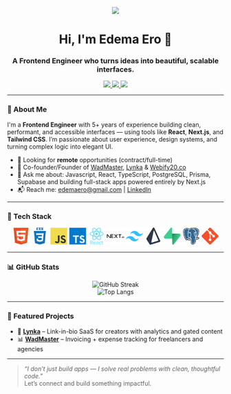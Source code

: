 <div align="center">
  <img src="https://media.giphy.com/media/M9gbBd9nbDrOTu1Mqx/giphy.gif" width="100"/>
  <h1>Hi, I'm Edema Ero 👋</h1>
  <h3>A Frontend Engineer who turns ideas into beautiful, scalable interfaces.</h3>
</div>

<div align="center">
  <a href="https://www.linkedin.com/in/edemaero/" target="_blank" rel="noopener noreferrer">
    <img src="https://img.shields.io/badge/LinkedIn-blue?style=for-the-badge&logo=linkedin&logoColor=white" />
  </a>
  <a href="https://twitter.com/_beyond_logic" target="_blank" rel="noopener noreferrer">
    <img src="https://img.shields.io/badge/Twitter-blue?style=for-the-badge&logo=twitter&logoColor=white" />
  </a>
  <a href="https://edemaero.netlify.app" target="_blank" rel="noopener noreferrer">
    <img src="https://img.shields.io/badge/Portfolio-000000?style=for-the-badge&logo=google-chrome&logoColor=white" />
  </a>
</div>

---

### 🧠 About Me

I'm a **Frontend Engineer** with 5+ years of experience building clean, performant, and accessible interfaces — using tools like **React**, **Next.js**, and **Tailwind CSS**. I’m passionate about user experience, design systems, and turning complex logic into elegant UI.

- 💼 Looking for **remote** opportunities (contract/full-time)
- 🚀 Co-founder/Founder of <a href="https://www.wadmaster.com" target="_blank">WadMaster</a>, <a href="https://lynka.app" target="_blank">Lynka</a> & <a href="https://webify20.co" target="_blank">Webify20.co</a>
- 💬 Ask me about: Javascript, React, TypeScript, PostgreSQL, Prisma, Supabase and building full-stack apps powered entirely by Next.js
- 📬 Reach me: edemaero@gmail.com | [LinkedIn](https://linkedin.com/in/edemaero)

---

### 🚀 Tech Stack

<div align="center">
  <img src="https://github.com/devicons/devicon/blob/master/icons/html5/html5-original.svg" width="40" height="40" title="HTML5" />
  <img src="https://github.com/devicons/devicon/blob/master/icons/css3/css3-plain-wordmark.svg" width="40" height="40" title="CSS3" />
  <img src="https://github.com/devicons/devicon/blob/master/icons/javascript/javascript-original.svg" width="40" height="40" title="JavaScript" />
  <img src="https://github.com/devicons/devicon/blob/master/icons/typescript/typescript-original.svg" width="40" height="40" title="TypeScript" />
  <img src="https://github.com/devicons/devicon/blob/master/icons/react/react-original-wordmark.svg" width="40" height="40" title="React" />
  <img src="https://github.com/devicons/devicon/blob/master/icons/nextjs/nextjs-original-wordmark.svg" width="40" height="40" title="Next.js" />
  <img src="https://github.com/devicons/devicon/blob/master/icons/tailwindcss/tailwindcss-original.svg" width="40" height="40" title="Tailwind CSS" />
  <img src="https://github.com/devicons/devicon/blob/master/icons/prisma/prisma-original.svg" width="40" height="40" title="Prisma" />
  <img src="https://github.com/devicons/devicon/blob/master/icons/supabase/supabase-original.svg" width="40" height="40" title="Supabase" />
  <img src="https://github.com/devicons/devicon/blob/master/icons/postgresql/postgresql-original.svg" width="40" height="40" title="PostgreSQ" />
  <img src="https://github.com/devicons/devicon/blob/master/icons/git/git-original.svg" width="40" height="40" title="Git" />
  
</div>

---

### 📊 GitHub Stats

<div align="center">
  <img src="http://github-readme-streak-stats.herokuapp.com?user=Beyond-Logic&theme=dark&background=000000" alt="GitHub Streak" />
  <br/>
  <img src="https://github-readme-stats.vercel.app/api/top-langs/?username=Beyond-Logic&layout=compact&theme=vision-friendly-dark" alt="Top Langs" />
</div>

---

### 🔗 Featured Projects

- 🚀 <a href="https://lynka.app" target="_blank" rel="noopener noreferrer">**Lynka**</a> – Link-in-bio SaaS for creators with analytics and gated content  
- 📊 <a href="https://www.wadmaster.com" target="_blank" rel="noopener noreferrer">**WadMaster**</a> – Invoicing + expense tracking for freelancers and agencies

---

> *“I don’t just build apps — I solve real problems with clean, thoughtful code.”*  
Let’s connect and build something impactful.
